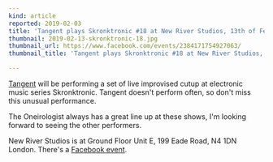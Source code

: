 ```yaml
---
kind: article
reported: 2019-02-03
title: 'Tangent plays Skronktronic #18 at New River Studios, 13th of February'
thumbnail: 2019-02-13-skronktronic-18.jpg
thumbnail_url: https://www.facebook.com/events/2384171754927063/
thumbnail_title: 'Tangent plays Skronktronic #18 at New River Studios, 13th of February'

---
```

[Tangent](https://archive.org/details/postmoderncore?sort=-date&and[]=creator%3A%22tangent%22) will be performing a set of live improvised cutup at electronic music series Skronktronic. Tangent doesn't perform often, so don't miss this unusual performance.

The Oneirologist always has a great line up at these shows, I'm looking forward to seeing the other performers.

New River Studios is at Ground Floor Unit E, 199 Eade Road, N4 1DN London. There's a [Facebook event](https://www.facebook.com/events/2384171754927063/).
